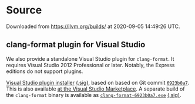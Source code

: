 # Source

Downloaded from <https://llvm.org/builds/> at 2020-09-05 14:49:26 UTC.

## clang-format plugin for Visual Studio

We also provide a standalone Visual Studio plugin for `clang-format`. It
requires Visual Studio 2012 Professional or later. Notably, the Express editions
do not support plugins.

[Visual Studio plugin installer] [(.sig)][installer-sig], based on based on Git
commit [`6923b0a7`]. This is also available [at the Visual Studio Marketplace].
A separate build of the `clang-format` binary is available as
[`clang-format-6923b0a7.exe`] [(.sig)][snapshot-sig].

[visual studio plugin installer]:
  https://prereleases.llvm.org/win-snapshots/ClangFormat-6923b0a7.vsix
[installer-sig]:
  https://prereleases.llvm.org/win-snapshots/ClangFormat-6923b0a7.vsix.sig
[`6923b0a7`]: https://github.com/llvm/llvm-project/commit/6923b0a7
[at the visual studio marketplace]:
  https://marketplace.visualstudio.com/items?itemName=LLVMExtensions.ClangFormat
[`clang-format-6923b0a7.exe`]:
  https://prereleases.llvm.org/win-snapshots/clang-format-6923b0a7.exe
[snapshot-sig]:
  https://prereleases.llvm.org/win-snapshots/clang-format-6923b0a7.exe.sig
